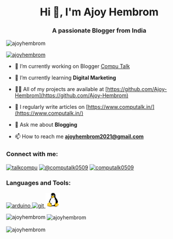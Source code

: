 <h1 align="center">Hi 👋, I'm Ajoy Hembrom</h1>
<h3 align="center">A passionate Blogger from India</h3>



<p align="left"> <img src="https://komarev.com/ghpvc/?username=ajoyhembrom&label=Profile%20views&color=0e75b6&style=flat" alt="ajoyhembrom" /> </p>

<p align="left"> <a href="https://github.com/ryo-ma/github-profile-trophy"><img src="https://github-profile-trophy.vercel.app/?username=ajoyhembrom" alt="ajoyhembrom" /></a> </p>

- 🔭 I’m currently working on Blogger [Compu Talk](https://www.computalk.in/)

- 🌱 I’m currently learning **Digital Marketing**

- 👨‍💻 All of my projects are available at [https://github.com/Ajoy-Hembrom](https://github.com/Ajoy-Hembrom)

- 📝 I regularly write articles on [https://www.computalk.in/](https://www.computalk.in/)

- 💬 Ask me about **Blogging**

- 📫 How to reach me **ajoyhembrom2021@gmail.com**

<h3 align="left">Connect with me:</h3>
<p align="left">
<a href="https://twitter.com/talkcompu" target="blank"><img align="center" src="https://raw.githubusercontent.com/rahuldkjain/github-profile-readme-generator/master/src/images/icons/Social/twitter.svg" alt="talkcompu" height="30" width="40" /></a>
<a href="https://fb.com/@computalk0509" target="blank"><img align="center" src="https://raw.githubusercontent.com/rahuldkjain/github-profile-readme-generator/master/src/images/icons/Social/facebook.svg" alt="@computalk0509" height="30" width="40" /></a>
<a href="https://instagram.com/computalk0509" target="blank"><img align="center" src="https://raw.githubusercontent.com/rahuldkjain/github-profile-readme-generator/master/src/images/icons/Social/instagram.svg" alt="computalk0509" height="30" width="40" /></a>
</p>

<h3 align="left">Languages and Tools:</h3>
<p align="left"> <a href="https://www.arduino.cc/" target="_blank" rel="noreferrer"> <img src="https://cdn.worldvectorlogo.com/logos/arduino-1.svg" alt="arduino" width="40" height="40"/> </a> <a href="https://git-scm.com/" target="_blank" rel="noreferrer"> <img src="https://www.vectorlogo.zone/logos/git-scm/git-scm-icon.svg" alt="git" width="40" height="40"/> </a> <a href="https://www.linux.org/" target="_blank" rel="noreferrer"> <img src="https://raw.githubusercontent.com/devicons/devicon/master/icons/linux/linux-original.svg" alt="linux" width="40" height="40"/> </a> </p>

<p><img align="left" src="https://github-readme-stats.vercel.app/api/top-langs?username=ajoyhembrom&show_icons=true&locale=en&layout=compact" alt="ajoyhembrom" /></p>

<p>&nbsp;<img align="center" src="https://github-readme-stats.vercel.app/api?username=ajoyhembrom&show_icons=true&locale=en" alt="ajoyhembrom" /></p>

<p><img align="center" src="https://github-readme-streak-stats.herokuapp.com/?user=ajoyhembrom&" alt="ajoyhembrom" /></p>
